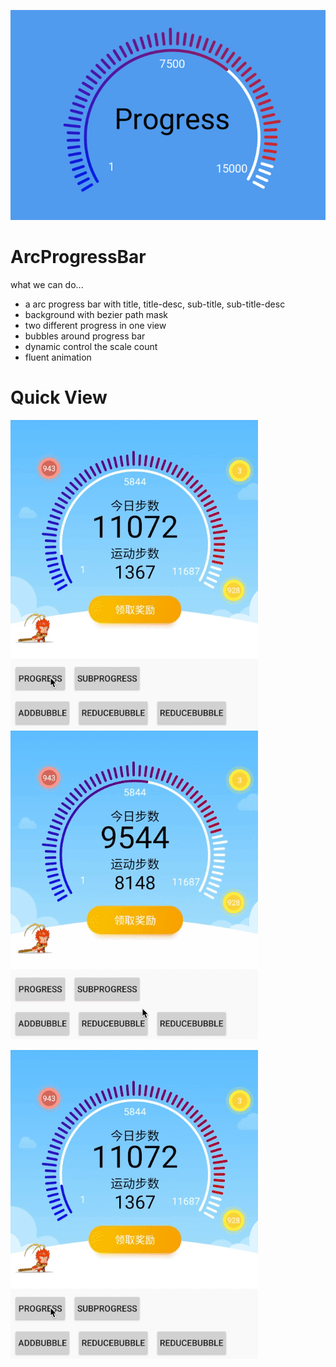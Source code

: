 <a href="https://github.com/o0starshine0o/ArcProgressBar"><img src="screenCaptures/logo.jpg" title="ArcProgressBar" alt="ArcProgressBar"></a>
# ArcProgressBar

what we can do...
* a arc progress bar with title, title-desc, sub-title, sub-title-desc
* background with bezier path mask
* two different progress in one view
* bubbles around progress bar
* dynamic control the scale count
* fluent animation

# Quick View
<a href="https://github.com/o0starshine0o/ArcProgressBar"><img src="screenCaptures/progress.gif" title="ArcProgressBar" alt="ArcProgressBar"></a>
<a href="https://github.com/o0starshine0o/ArcProgressBar"><img src="screenCaptures/bubble.gif" title="ArcProgressBar" alt="ArcProgressBar"></a>

![ArcProgressBar](screenCaptures/progress.gif)
